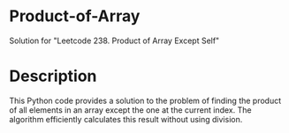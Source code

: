 # Product-of-Array
Solution for "Leetcode 238. Product of Array Except Self"

# Description

This Python code provides a solution to the problem of finding the product of all elements in an array except the one at the current index. The algorithm efficiently calculates this result without using division.
